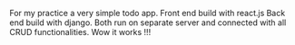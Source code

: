 For my practice a very simple todo app.
Front end build with react.js
Back end build with django.
Both run on separate server and connected with all CRUD functionalities. 
Wow it works !!!
